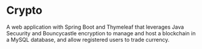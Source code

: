 # Crypto
A web application with Spring Boot and Thymeleaf that leverages Java Secuurity and Bouncycastle encryption to manage and host a blockchain in a MySQL database, and allow registered users to trade currency.
